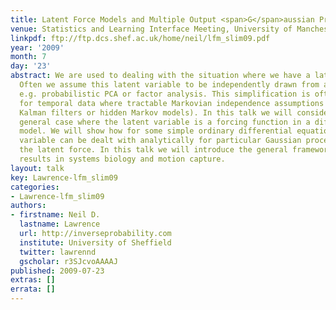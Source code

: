```yaml
---
title: Latent Force Models and Multiple Output <span>G</span>aussian Processes
venue: Statistics and Learning Interface Meeting, University of Manchester, U.K.
linkpdf: ftp://ftp.dcs.shef.ac.uk/home/neil/lfm_slim09.pdf
year: '2009'
month: 7
day: '23'
abstract: We are used to dealing with the situation where we have a latent variable.
  Often we assume this latent variable to be independently drawn from a distribution,
  e.g. probabilistic PCA or factor analysis. This simplification is often extended
  for temporal data where tractable Markovian independence assumptions are used (e.g.
  Kalman filters or hidden Markov models). In this talk we will consider the more
  general case where the latent variable is a forcing function in a differential equation
  model. We will show how for some simple ordinary differential equations the latent
  variable can be dealt with analytically for particular Gaussian process priors over
  the latent force. In this talk we will introduce the general framework and present
  results in systems biology and motion capture.
layout: talk
key: Lawrence-lfm_slim09
categories:
- Lawrence-lfm_slim09
authors:
- firstname: Neil D.
  lastname: Lawrence
  url: http://inverseprobability.com
  institute: University of Sheffield
  twitter: lawrennd
  gscholar: r3SJcvoAAAAJ
published: 2009-07-23
extras: []
errata: []
---
```

